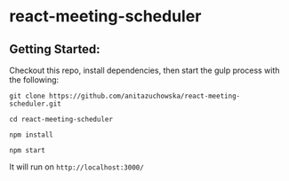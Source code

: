 # react-meeting-scheduler

## Getting Started:
Checkout this repo, install dependencies, then start the gulp process with the following:

`git clone https://github.com/anitazuchowska/react-meeting-scheduler.git`

`cd react-meeting-scheduler`

`npm install`

`npm start`

It will run on `http://localhost:3000/`
